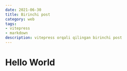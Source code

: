 ```yaml
---
date: 2021-06-30
title: Birinchi post
category: web
tags:
- vitepress
- markdown
description: vitepress orqali qilingan birinchi post
---
```


# Hello World